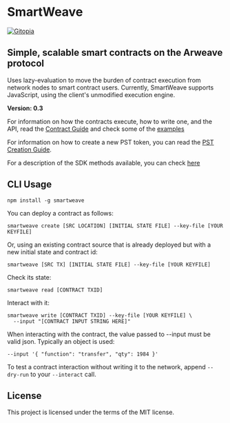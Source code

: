 # SmartWeave

[![Gitopia](https://img.shields.io/endpoint?style=&url=https://gitopia.org/mirror-badge.json)](https://gitopia.org/#/BPr7vrFduuQqqVMu_tftxsScTKUq9ke0rx4q5C9ieQU/smartweave)

## Simple, scalable smart contracts on the Arweave protocol

Uses lazy-evaluation to move the burden of contract execution from network nodes
to smart contract users. Currently, SmartWeave supports JavaScript, using the
client's unmodified execution engine.

**Version: 0.3**

For information on how the contracts execute, how to write one, and the API, read the [Contract Guide](CONTRACT-GUIDE.md) and check some of the [examples](examples/)

For information on how to create a new PST token, you can read the [PST Creation Guide](CREATE-PST.md).

For a description of the SDK methods available, you can check [here](SDK.md)

## CLI Usage

`npm install -g smartweave`

You can deploy a contract as follows:

```
smartweave create [SRC LOCATION] [INITIAL STATE FILE] --key-file [YOUR KEYFILE]
```

Or, using an existing contract source that is already deployed but with a new initial state and contract id:

```
smartweave [SRC TX] [INITIAL STATE FILE] --key-file [YOUR KEYFILE]
```

Check its state:

```
smartweave read [CONTRACT TXID]
```

Interact with it:

```
smartweave write [CONTRACT TXID] --key-file [YOUR KEYFILE] \
  --input "[CONTRACT INPUT STRING HERE]"
```

When interacting with the contract, the value passed to --input must be valid json. Typically an object is used:

`--input '{ "function": "transfer", "qty": 1984 }'`

To test a contract interaction without writing it to the network, append `--dry-run` to your `--interact` call.

## License

This project is licensed under the terms of the MIT license.

